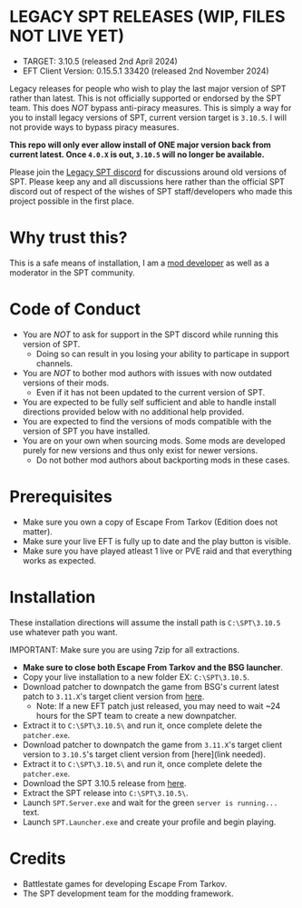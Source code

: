 # LEGACY SPT RELEASES (WIP, FILES NOT LIVE YET)
- TARGET: 3.10.5 (released 2nd April 2024)
- EFT Client Version: 0.15.5.1 33420 (released 2nd November 2024)

Legacy releases for people who wish to play the last major version of SPT rather than latest. This is not officially supported or endorsed by the SPT team. This does *NOT* bypass anti-piracy measures. This is simply a way for you to install legacy versions of SPT, current version target is `3.10.5`. I will not provide ways to bypass piracy measures.

**This repo will only ever allow install of ONE major version back from current latest. Once `4.0.X` is out, `3.10.5` will no longer be available.**

Please join the [Legacy SPT discord](https://discord.gg/XXeSBuKnHP) for discussions around old versions of SPT. Please keep any and all discussions here rather than the official SPT discord out of respect of the wishes of SPT staff/developers who made this project possible in the first place. 

# Why trust this?

This is a safe means of installation, I am a [mod developer](https://hub.sp-tarkov.com/user/32691-jehree/) as well as a moderator in the SPT community.

# Code of Conduct
- You are *NOT* to ask for support in the SPT discord while running this version of SPT.
  - Doing so can result in you losing your ability to particape in support channels.
- You are *NOT* to bother mod authors with issues with now outdated versions of their mods.
  - Even if it has not been updated to the current version of SPT.
- You are expected to be fully self sufficient and able to handle install directions provided below with no additional help provided.
- You are expected to find the versions of mods compatible with the version of SPT you have installed.
- You are on your own when sourcing mods. Some mods are developed purely for new versions and thus only exist for newer versions.
  - Do not bother mod authors about backporting mods in these cases.

# Prerequisites
- Make sure you own a copy of Escape From Tarkov (Edition does not matter).
- Make sure your live EFT is fully up to date and the play button is visible.
- Make sure you have played atleast 1 live or PVE raid and that everything works as expected.

# Installation
These installation directions will assume the install path is `C:\SPT\3.10.5` use whatever path you want.

IMPORTANT: Make sure you are using 7zip for all extractions.

- **Make sure to close both Escape From Tarkov and the BSG launcher**.
- Copy your live installation to a new folder EX: `C:\SPT\3.10.5`.
- Download patcher to downpatch the game from BSG's current latest patch to `3.11.X`'s target client version from [here](https://spt-mirror.refringe.com/patchers/).
  - Note: If a new EFT patch just released, you may need to wait ~24 hours for the SPT team to create a new downpatcher.
- Extract it to `C:\SPT\3.10.5\` and run it, once complete delete the `patcher.exe`.
- Download patcher to downpatch the game from `3.11.X`'s target client version to `3.10.5`'s target client version from [here](link needed).
- Extract it to `C:\SPT\3.10.5\` and run it, once complete delete the `patcher.exe`.
- Download the SPT 3.10.5 release from [here](https://github.com/Jehree/SPT-LEGACY-RELEASES/releases/download/3.10.5/SPT-3.10.5-33420.7z).
- Extract the SPT release into `C:\SPT\3.10.5\`.
- Launch `SPT.Server.exe` and wait for the green `server is running...` text.
- Launch `SPT.Launcher.exe` and create your profile and begin playing.

# Credits
- Battlestate games for developing Escape From Tarkov.
- The SPT development team for the modding framework.
